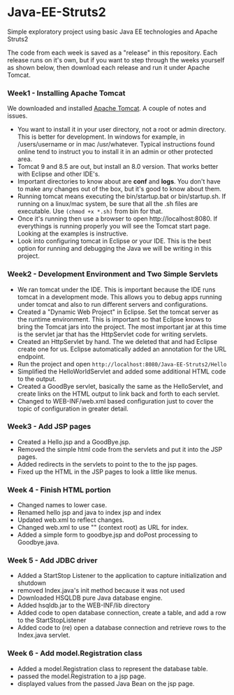 # Java-EE-Struts2
Simple exploratory project using basic Java EE technologies and Apache Struts2

The code from each week is saved as a "release" in this repository. Each release runs on it's own, but if you want to step through the weeks yourself as shown below, then download each release and run it under Apache Tomcat.

### Week1 - Installing Apache Tomcat
We downloaded and installed [Apache Tomcat](https://tomcat.apache.org). A couple of notes and issues.
  
  * You want to install it in your user directory, not a root or admin directory. This is better for development. In windows for example, in /users/username or in mac /usr/whatever. Typical instructions found online tend to instruct you to install it in an admin or other protected area. 
  * Tomcat 9 and 8.5 are out, but install an 8.0 version. That works better with Eclipse and other IDE's.
  * Important directories to know about are **conf** and **logs**. You don't have to make any changes out of the box, but it's good to know about them.
  * Running tomcat means executing the bin/startup.bat or bin/startup.sh. If running on a linux/mac system, be sure that all the .sh files are executable. Use `(chmod +x *.sh)` from bin for that.
  * Once it's running then use a browser to open http://localhost:8080. If everythings is running properly you will see the Tomcat start page. Looking at the examples is instructive.
  * Look into configuring tomcat in Eclipse or your IDE. This is the best option for running and debugging the Java we will be writing in this project.  

### Week2 - Development Environment and Two Simple Servlets
  * We ran tomcat under the IDE. This is important because the IDE runs tomcat in a development mode. This allows you to debug apps running under tomcat and also to run different servers and configurations.
  * Created a "Dynamic Web Project" in Eclipse. Set the tomcat server as the runtime environment. This is important so that Eclipse knows to bring the Tomcat jars into the project. The most important jar at this time is the servlet jar that has the HttpServlet code for writing servlets.  
  * Created an HttpServlet by hand. The we deleted that and had Eclipse create one for us. Eclipse automatically added an annotation for the URL endpoint.
  * Run the project and open `http://localhost:8080/Java-EE-Struts2/Hello` 
  * Simplified the HelloWorldServlet and added some additional HTML code to the output.
  * Created a GoodBye servlet, basically the same as the HelloServlet, and create links on the HTML output to link back and forth to each servlet. 
  * Changed to WEB-INF/web.xml based configuration just to cover the topic of configuration in greater detail.
  
### Week3 - Add JSP pages
  * Created a Hello.jsp and a GoodBye.jsp. 
  * Removed the simple html code from the servlets and put it into the JSP pages.
  * Added redirects in the servlets to point to the to the jsp pages.
  * Fixed up the HTML in the JSP pages to look a little like menus.
      
### Week 4 - Finish HTML portion
  * Changed names to lower case. 
  * Renamed hello jsp and java to index jsp and index 
  * Updated web.xml to reflect changes. 
  * Changed web.xml to use "" (context root) as URL for index. 
  * Added a simple form to goodbye.jsp and doPost processing to Goodbye.java.

### Week 5 - Add JDBC driver
  * Added a StartStop Listener to the application to capture initialization and shutdown
  * removed Index.java's init method because it was not used
  * Downloaded HSQLDB pure Java database engine.
  * Added hsqldb.jar to the WEB-INF/lib directory 
  * Added code to open database connection, create a table, and add a row to the StartStopListener
  * Added code to (re) open a database connection and retrieve rows to the Index.java servlet.

### Week 6 - Add model.Registration class
  * Added a model.Registration class to represent the database table.
  * passed the model.Registration to a jsp page.
  * displayed values from the passed Java Bean on the jsp page. 
